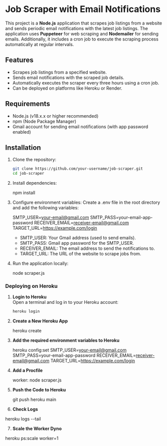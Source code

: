 # Job Scraper with Email Notifications

This project is a **Node.js** application that scrapes job listings from a website and sends periodic email notifications with the latest job listings. The application uses **Puppeteer** for web scraping and **Nodemailer** for sending emails. Additionally, it includes a cron job to execute the scraping process automatically at regular intervals.

## Features

- Scrapes job listings from a specified website.
- Sends email notifications with the scraped job details.
- Automatically executes the scraper every three hours using a cron job.
- Can be deployed on platforms like Heroku or Render.

## Requirements

- Node.js (v18.x.x or higher recommended)
- npm (Node Package Manager)
- Gmail account for sending email notifications (with app password enabled)

## Installation

1. Clone the repository:
   ```bash
   git clone https://github.com/your-username/job-scraper.git
   cd job-scraper

2. Install dependencies:

   npm install

3. Configure environment variables: Create a .env file in the root directory and add the following variables:

   SMTP_USER=your-email@gmail.com
   SMTP_PASS=your-email-app-password
   RECEIVER_EMAIL=receiver-email@gmail.com
   TARGET_URL=https://example.com/login


   - SMTP_USER: Your Gmail address (used to send emails).
   - SMTP_PASS: Gmail app password for the SMTP_USER.
   - RECEIVER_EMAIL: The email address to send the notifications to.
   - TARGET_URL: The URL of the website to scrape jobs from.   

4. Run the application locally:

   node scraper.js


### Deploying on Heroku

1. **Login to Heroku**  
   Open a terminal and log in to your Heroku account:
   ```bash
   heroku login

2. **Create a New Heroku App**

   heroku create

3. **Add the required environment variables to Heroku**

   heroku config:set SMTP_USER=your-email@gmail.com SMTP_PASS=your-email-app-password RECEIVER_EMAIL=receiver-email@gmail.com TARGET_URL=https://example.com/login

4. **Add a Procfile**

   worker: node scraper.js

5. **Push the Code to Heroku**

   git push heroku main

6. **Check Logs**

  heroku logs --tail

7. **Scale the Worker Dyno**

  heroku ps:scale worker=1



